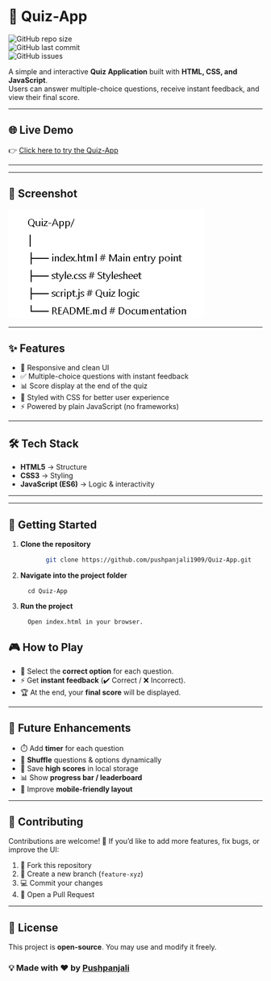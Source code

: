 # 🎯 Quiz-App

![GitHub repo size](https://img.shields.io/github/repo-size/pushpanjali1909/Quiz-App?color=blue)  
![GitHub last commit](https://img.shields.io/github/last-commit/pushpanjali1909/Quiz-App?color=green)  
![GitHub issues](https://img.shields.io/github/issues/pushpanjali1909/Quiz-App?color=red)  

A simple and interactive **Quiz Application** built with **HTML, CSS, and JavaScript**.  
Users can answer multiple-choice questions, receive instant feedback, and view their final score.

---

## 🌐 Live Demo

👉 [Click here to try the Quiz-App](https://pushpanjali1909.github.io/Quiz-App/)

---
---

## 📸 Screenshot

![Quiz App Screenshot](https://raw.githubusercontent.com/pushpanjali1909/Quiz-App/main/screenshot.png)
 

---

## ✨ Features

- 📱 Responsive and clean UI  
- ✅ Multiple-choice questions with instant feedback  
- 📊 Score display at the end of the quiz  
- 🎨 Styled with CSS for better user experience  
- ⚡ Powered by plain JavaScript (no frameworks)  

---

## 🛠️ Tech Stack

- **HTML5** → Structure  
- **CSS3** → Styling  
- **JavaScript (ES6)** → Logic & interactivity  

---


---

## 🚀 Getting Started

1. **Clone the repository**
   ```bash
          git clone https://github.com/pushpanjali1909/Quiz-App.git
2. **Navigate into the project folder**
   
         cd Quiz-App

3. **Run the project**
   
         Open index.html in your browser. 


## 🎮 How to Play

- 🎯 Select the **correct option** for each question.  
- ⚡ Get **instant feedback** (✔️ Correct / ❌ Incorrect).  
- 🏆 At the end, your **final score** will be displayed.  

---

## 🔮 Future Enhancements

- ⏱️ Add **timer** for each question  
- 🔄 **Shuffle** questions & options dynamically  
- 💾 Save **high scores** in local storage  
- 📊 Show **progress bar / leaderboard**  
- 📱 Improve **mobile-friendly layout**  

---

## 🤝 Contributing

Contributions are welcome! 🎉 If you’d like to add more features, fix bugs, or improve the UI:

1. 🍴 Fork this repository  
2. 🌱 Create a new branch (`feature-xyz`)  
3. 💻 Commit your changes  
4. 🚀 Open a Pull Request  

---

## 📜 License

This project is **open-source**. You may use and modify it freely.  

 
 
 ### 💡 Made with ❤️ by [Pushpanjali](https://github.com/pushpanjali1909)

